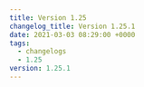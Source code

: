 ```yaml
---
title: Version 1.25
changelog_title: Version 1.25.1
date: 2021-03-03 08:29:00 +0000
tags:
  - changelogs
  - 1.25
version: 1.25.1
---
```


<script src="https://gist.github.com/spinnaker-release/83c1a4069029bfd79d11ad8e8bf1d326.js?file=1.25.1.md"></script>
<script src="https://gist.github.com/spinnaker-release/83c1a4069029bfd79d11ad8e8bf1d326.js?file=1.25.0.md"></script>
